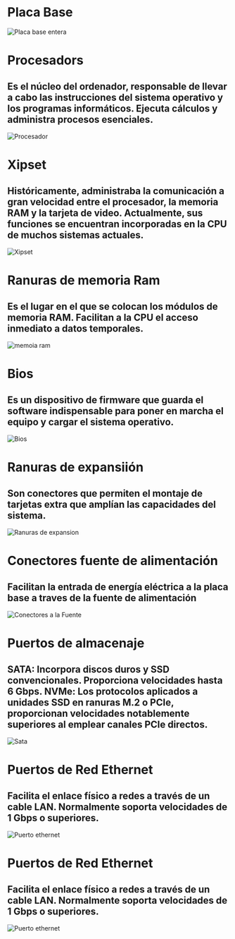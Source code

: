 <h1>Placa Base</h1>
<img src="placa base entera.jpg" alt="Placa base entera">

<h1>Procesadors</h1>
<h2>Es el núcleo del ordenador, responsable de llevar a cabo las instrucciones del sistema operativo y los programas informáticos. Ejecuta cálculos y administra procesos esenciales.</h2>
<img src="Procesador de una placa base.webp" alt="Procesador">

<h1>Xipset</h1>
<h2>Históricamente, administraba la comunicación a gran velocidad entre el procesador, la memoria RAM y la tarjeta de video. Actualmente, sus funciones se encuentran incorporadas en la CPU de muchos sistemas actuales.</h2>
<img src="chipset-amd.jpg" alt="Xipset">

<h1>Ranuras de memoria Ram</h1>
<h2>Es el lugar en el que se colocan los módulos de memoria RAM. Facilitan a la CPU el acceso inmediato a datos temporales.</h2>
<img src="memoria-ram.webp" alt="memoia ram">

<h1>Bios</h1>
<h2>Es un dispositivo de firmware que guarda el software indispensable para poner en marcha el equipo y cargar el sistema operativo.</h2>
<img src="bios-ordenador-2978660.webp" alt="Bios">

<h1>Ranuras de expansiión</h1>
<h2>Son conectores que permiten el montaje de tarjetas extra que amplían las capacidades del sistema.</h2>
<img src="ranuras-expansion.webp" alt="Ranuras de expansion">

<h1>Conectores fuente de alimentación</h1>
<h2>Facilitan la entrada de energía eléctrica a la placa base a traves de la fuente de alimentación</h2>
<img src="v4-460px-Install-a-Power-Supply-Step-10.jpg" alt="Conectores a la Fuente">

<h1>Puertos de almacenaje</h1>
<h2>SATA: Incorpora discos duros y SSD convencionales. Proporciona velocidades hasta 6 Gbps.
NVMe: Los protocolos aplicados a unidades SSD en ranuras M.2 o PCIe, proporcionan velocidades notablemente superiores al emplear canales PCIe directos.</h2>
<img src="SATA.jpg" alt="Sata">

<h1>Puertos de Red Ethernet</h1>
<h2>Facilita el enlace físico a redes a través de un cable LAN. Normalmente soporta velocidades de 1 Gbps o superiores.</h2>
<img src="puerto_ethernet.jpg" alt="Puerto ethernet">

<h1>Puertos de Red Ethernet</h1>
<h2>Facilita el enlace físico a redes a través de un cable LAN. Normalmente soporta velocidades de 1 Gbps o superiores.</h2>
<img src="puerto_ethernet.jpg" alt="Puerto ethernet">
